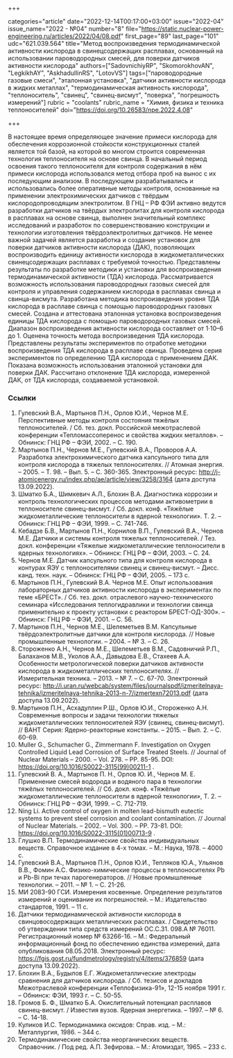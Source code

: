 +++

categories="article"
date="2022-12-14T00:17:00+03:00"
issue="2022-04"
issue_name="2022 - №04"
number="8"
file="https://static.nuclear-power-engineering.ru/articles/2022/04/08.pdf"
first_page="89"
last_page="101"
udc="621.039.564"
title="Метод воспроизведения термодинамической активности кислорода в свинецсодержащих расплавах, основанный на использовании пароводородных смесей, для поверки датчиков активности кислорода"
authors=["SadovnichiyRP", "SkomorokhovAN", "LegkikhAY", "AskhadullinRS", "LotovVS"]
tags=["пароводородные газовые смеси", "эталонная установка", "датчики активности кислорода в жидких металлах", "термодинамическая активность кислорода", "теплоноситель", "свинец", "свинец-висмут", "поверка", "погрешность измерений"]
rubric = "coolants"
rubric_name = "Химия, физика и техника теплоносителей"
doi="https://doi.org/10.26583/npe.2022.4.08"

+++

В настоящее время определяющее значение примеси кислорода для обеспечения коррозионной стойкости конструкционных сталей является той базой, на которой во многом строится современная технология теплоносителя на основе свинца. В начальный период освоения такого теплоносителя для контроля содержания в нём примеси кислорода использовался метод отбора проб на вынос с их последующим анализом. В последующем разрабатывались и использовались более оперативные методы контроля, основанные на применении электрохимических датчиков с твёрдым кислородопроводящим электролитом. В ГНЦ – РФ ФЭИ активно ведутся разработки датчиков на твёрдых электролитах для контроля кислорода в расплавах на основе свинца, выполнен значительный комплекс исследований и разработок по совершенствованию конструкции и технологии изготовления твёрдоэлектролитных датчиков. Не менее важной задачей является разработка и создание установок для поверки датчиков активности кислорода (ДАК), позволяющих воспроизводить единицу активности кислорода в жидкометаллических свинецсодержащих расплавах с требуемой точностью. Представлены результаты по разработке методики и установки для воспроизведения термодинамической активности (ТДА) кислорода. Рассматривается возможность использования пароводородных газовых смесей для контроля и управления содержанием кислорода в расплавах свинца и свинца-висмута. Разработана методика воспроизведения уровня ТДА кислорода в расплаве свинца с помощью пароводородных газовых смесей. Создана и аттестована эталонная установка воспроизведения единицы ТДА кислорода c помощью пароводородных газовых смесей. Диапазон воспроизведения активности кислорода составляет от 1⋅10–6 до 1. Оценена точность метода воспроизведения ТДА кислорода. Представлены результаты экспериментов по отработке методики воспроизведения ТДА кислорода в расплаве свинца. Проведена серия экспериментов по определению ТДА кислорода с применением ДАК. Показана возможность использования эталонной установки для поверки ДАК. Рассчитано отклонение ТДА кислорода, измеренной ДАК, от ТДА кислорода, создаваемой установкой.

### Ссылки

1. Гулевский В.А., Мартынов П.Н., Орлов Ю.И., Чернов М.Е. Перспективные методы контроля состояния тяжёлых теплоносителей. / Сб. тез. докл. Российской межотраслевой конференции «Тепломассоперенос и свойства жидких металлов». – Обнинск: ГНЦ РФ – ФЭИ, 2002. – С. 190.
2. Мартынов П.Н., Чернов М.Е., Гулевский В.А., Проворов А.А. Разработка электрохимического датчика капсульного типа для контроля кислорода в тяжелых теплоносителях. // Атомная энергия. – 2005. – Т. 98. – Вып. 5. – С. 360-365. Электронный ресурс: http://j-atomicenergy.ru/index.php/ae/article/view/3258/3164 (дата доступа 13.09.2022).
3. Шматко Б.А., Шимкевич А.Л., Блохин В.А. Диагностика коррозии и контроль технологических процессов методами активометрии в теплоносителе свинец-висмут. / Сб. докл. конф. «Тяжёлые жидкометаллические теплоносители в ядерной технологии». Т. 2. – Обнинск: ГНЦ РФ – ФЭИ, 1999. – С. 741-746.
4. Кебадзе Б.В., Мартынов П.Н., Корнилов В.П., Гулевский В.А., Чернов М.Е. Датчики и системы контроля тяжелых теплоносителей. / Тез. докл. конференции «Тяжелые жидкометаллические теплоносители в ядерных технологиях». – Обнинск: ГНЦ РФ – ФЭИ, 2003. – С. 24.
5. Чернов М.Е. Датчик капсульного типа для контроля кислорода в контурах ЯЭУ с теплоносителями свинец и свинец-висмут. – Дисс. канд. техн. наук. – Обнинск: ГНЦ РФ – ФЭИ, 2005. – 173 с.
6. Мартынов П.Н., Гулевский В.А. Чернов М.Е. Опыт использования лабораторных датчиков активности кислорода в экспериментах по теме «БРЕСТ». / Сб. тез. докл. отраслевого научно-технического семинара «Исследования теплогидравлики и технологии свинца применительно к проекту установки с реактором БРЕСТ-ОД-300». – Обнинск: ГНЦ РФ – ФЭИ, 2001. – С. 56.
7. Мартынов П.Н., Чернов М.Е., Шелеметьев В.М. Капсульные твёрдоэлектролитные датчики для контроля кислорода. // Новые промышленные технологии. – 2004. – № 3. – С. 26.
8. Стороженко А.Н., Чернов М.Е., Шелеметьев В.М., Садовничий Р.П., Балаханов М.В., Уколов А.А., Давыдова Е.В., Стахеев А.А. Особенности метрологической поверки датчиков активности кислорода в жидкометаллических теплоносителях. // Измерительная техника. – 2013. – № 7. – С. 67-70. Электронный ресурс: http://i.uran.ru/webcab/system/files/journalspdf/izmeritelnaya-tehnika/izmeritelnaya-tehnika-2013-n-7/izmertexn72013.pdf (дата доступа 13.09.2022).
9. Мартынов П.Н., Асхадуллин Р.Ш., Орлов Ю.И., Стороженко А.Н. Современные вопросы и задачи технологии тяжелых жидкометаллических теплоносителей ЯЭУ (свинец, свинец-висмут). // ВАНТ Серия: Ядерно-реакторные константы. – 2015. – Вып. 2. – С. 60-69.
10. Muller G., Schumacher G., Zimmermann F. Investigation on Oxygen Controlled Liquid Lead Corrosion of Surface Treated Steels. // Journal of Nuclear Materials – 2000. – Vol. 278. – PP. 85-95. DOI: https://doi.org/10.1016/S0022-3115(99)00211-1 .
11. Гулевский В. А., Мартынов П. Н., Орлов Ю. И., Чернов М. Е. Применение смесей водорода и водяного пара в технологии тяжёлых теплоносителей. // Сб. докл. конф. «Тяжёлые жидкометаллические теплоносители в ядерной технологии», Т. 2. – Обнинск: ГНЦ РФ – ФЭИ, 1999. – С. 712-719.
12. Ning Li. Active control of oxygen in molten lead-bismuth eutectic systems to prevent steel corrosion and coolant contamination. // Journal of Nuclear Materials. – 2002. – Vol. 300. – PP. 73-81. DOI: https://doi.org/10.1016/S0022-3115(01)00713-9 .
13. Глушко В.П. Термодинамические свойства индивидуальных веществ. Справочное издание в 4-х томах. – М.: Наука, 1978. – 4000 с.
14. Гулевский В.А., Мартынов П.Н., Орлов Ю.И., Тепляков Ю.А., Ульянов В.В., Фомин А.С. Физико-химические процессы в теплоносителях Pb и Pb-Bi при течах парогенераторов. // Новые промышленные технологии. – 2011. – № 1. – С. 21-26.
15. МИ 2083-90 ГСИ. Измерения косвенные. Определение результатов измерений и оценивание их погрешностей. – М.: Издательство стандартов, 1991. – 11 с.
16. Датчики термодинамической активности кислорода в свинцовосодержащих металлических расплавах. / Свидетельство об утверждении типа средств измерений ОС.С.31. 098.А № 76011. Регистрационный номер № 63266-16. – М.: Федеральный информационный фонд по обеспечению единства измерений, дата опубликования 08.05.2018. Электронный ресурс: https://fgis.gost.ru/fundmetrology/registry/4/items/376859 (дата доступа 13.09.2022).
17. Блохин В.А., Будылов Е.Г. Жидкометаллические электроды сравнения для датчиков кислорода. / Сб. тезисов и докладов Межотраслевой конференции «Теплофизика-91», 12-15 ноября 1991 г. – Обнинск: ФЭИ, 1993 г. – С. 50-55.
18. Громов Б. Ф., Шматко Б.А. Окислительный потенциал расплавов свинец-висмут. / Известия вузов. Ядерная энергетика. – 1997. – № 6. – С. 14-18.
19. Куликов И.С. Термодинамика оксидов: Справ. изд. – М.: Металлургия, 1986. – 344 с.
20. Термодинамические свойства неорганических веществ. Справочник. / Под ред. А.П. Зефирова. – М.: Атомиздат, 1965. – 233 с.